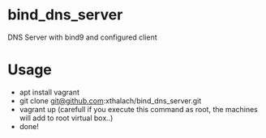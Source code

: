 # bind_dns_server
DNS Server with bind9 and configured client

# Usage
- apt install vagrant
- git clone git@github.com:xthalach/bind_dns_server.git
- vagrant up (carefull if you execute this command as root, the machines will add to root virtual box..)
- done!
